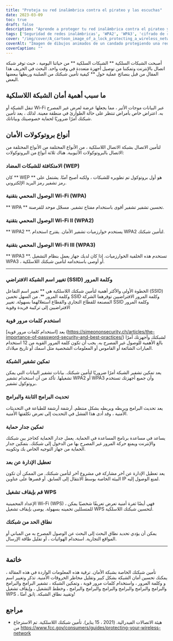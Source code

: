 ```yaml
---
title: "Proteja su red inalámbrica contra el pirateo y las escuchas"
date: 2023-03-09
toc: true
draft: false
description: "Aprende a proteger tu red inalámbrica contra el pirateo y las escuchas con consejos prácticos y protocolos de seguridad."
tags: ['Seguridad de redes inalámbricas', 'WPA2', 'WPA3', 'cifrado de redes', 'contraseñas seguras', 'cortafuegos', 'gestión remota', 'WPS', 'SSID predeterminado', 'contraseña predeterminada', 'actualización del firmware del router', 'actualización del software', 'alcance de la red', 'cifrado de datos', 'prevención de piratería informática', 'prevención de brechas de seguridad', 'seguridad de dispositivos', 'protección de redes inalámbricas', 'seguridad Wi-Fi', 'vulnerabilidad de la red'].
cover: "/img/cover/A_cartoon_image_of_a_lock_protecting_a_wireless_network.png"
coverAlt: "Imagen de dibujos animados de un candado protegiendo una red inalámbrica con un escudo".
coverCaption: ""
---
```



 أصبحت الشبكات السلكية ** الشبكات السلكية ** من حياتنا اليومية ، حيث توفر شبكة اتصال بالإنترنت وتمكننا من توصيل أجهزة متعددة في وقت واحد. البحث في الخريف هذا المقال من قبل بنصائح عملية حول ** كيفية تأمين شبكتك من الصلبنة وربطها ببعضها البعض.
 
 ## ما سبب أهمية أمان الشبكة اللاسلكية
 
 تنقل الشبكة أو Wi-Fi عبر البيانات موجات الأثير ، مما يجعلها عرضة لعرض غير المصرح به. اعتراض خاص بأمراض تنتظر على حالة الطوارئ في منطقة معينة. لذلك ، يعد تأمين شبكتك أمرًا ضروريًا لحماية خصوصيتك وبياناتك.
 
 ## أنواع بروتوكولات الأمان
 
 لتأمين الاتصال بشبكة الاتصال اللاسلكية ، من الأنواع المختلفة من الأنواع المختلفة من الاتصال بالبروتوكولات الأثيوبية. هناك ثلاثة أنواع من البروتوكولات:
 
 ### الامتكافئة للشبكات المضاد (WEP)
 
 كان ** WEP ** هو أول بروتوكول تم تطويره للشبكات ، ولكنه أصبح آمنًا. يشتمل على رمز تشفير رمز البريد الإلكتروني.
 
 ### الوصول المحمي بتقنية Wi-Fi (WPA)
 
 ** WPA ** تحسين تشفير تشفير أقوى باستخدام مفتاح تشفير. مسجّل موحد للقرصنة.
 
 ### الوصول المحمي بتقنية Wi-Fi II (WPA2)
 
 ** WPA2 **. يستخدم خوارزميات تشفير الأمان. يقترح استخدام WPA2 لتأمين شبكتك.
 
 ### الوصول المحمي بتقنية Wi-Fi III (WPA3)
 
 ** WPA3 **. تستخدم هذه الخلفية الخوارزميات. إذا كان لديك جهاز يعمل بنظام التشغيل WPA3 ، أو أوصى باستخدامه لتأمين شبكتك اللاسلكية.
 
 __________
 
 ### تغيير اسم الشبكة الافتراضي (SSID) وكلمة المرور
 
 الخطوة الأولى والأكثر أهمية لتأمين شبكتك اللاسلكية هي ** تغيير اسم التفاعل (SSID) وكلمة المرور **. من السهل تخمين SSID وكلمة المرور الافتراضيين توفرهما الشركة المصنعة للقطاع التجاري والقطاع استغلالهما بسهولة. تغيير SSID وكلمة المرور الافتراضيين إلى تركيبة فريدة وقوية
 
 ### استخدم كلمات مرور قوية
 
 يعد [استخدام كلمات مرور قوية] (https://simeononsecurity.ch/articles/the-importance-of-password-security-and-best-practices/) لشبكتك وأجهزتك أمرًا بالغ الأهمية للوصول غير المصرح به. يجب أن تكون كلمة المرور القوية من 12 استخدام العبارات الشائعة أو القاموس أو المعلومات الشخصية مثل اسمك أو تاريخ ميلادك.
 
 ### تمكين تشفير الشبكة
 
 يعد تمكين تشفير الشبكة أمرًا ضروريًا لتأمين شبكتك. بيانات تشفير البيانات التي يمكن تشغيلها. تأكد من أن استخدام تشفير WPA2 أو WPA3 وأن جميع أجهزتك تستخدم بروتوكول تشفير.
 
 ### تحديث البرامج الثابتة والبرامج
 
 يعد تحديث البرامج ويربطه ويربطه بشكل منتظم. أرشفة أرشفة للطباعة في التحديثات الأمنية ، وقد أدى هذا الفشل في التحديث إلى تعرض تكلفتها الأمنية.
 
 ### تمكين جدار حماية
 
 يساعد في مساعدة برنامج المساعدة في الحماية. يعمل جدار الحماية كحاجز بين شبكتك والإنترنت ويمنع حركة المرور غير المصرح بها من الدخول إلى شبكتك. بتمكين جدار الحماية من جهاز التوجيه الخاص بك وتكوينه.
 
 ### تعطيل الإدارة عن بعد
 
 يعد تعطيل الإدارة عن آخر مشاركة في مشروع آخر لتأمين شبكتك. من الممكن أن تكون البيئة الخاصة بوسط الانتقال إلى السابق. أو قصرها على عناوين IP لمنع الوصول إليه.
 
 ### قم بإيقاف تشغيل WPS
 
 الإعداد المحمينية Wi-Fi (WPS) ، فهي أيضًا ثغرة أمنية تعرض تعريفًا شخصيًا يمكن للمتسللين تخمينه بسهولة. يوصى بإيقاف تشغيل WPS لتحسين شبكتك اللاسلكية.
 
 ### نطاق الحد من شبكتك
 
 يمكن أن يؤدي تحديد نطاق البحث إلى البحث عن الوصول المصرح به من المباني أو المواقع التجارية. استخدام الهوائيات ، أو تقليل طاقة الإرسال.
 
 __________
 
 ## خاتمة
 
 تأمين شبكتك الخاصة بشبكة الأمان. ترقية هذه المعلومات الواردة في هذه المقالة ، يمكنك تحسين أمان الشبكة بشكل كبير وتقليل مخاطر الخروقات الأمنية. تذكر وتغيير اسم و وكلمة المرور ، واستخدام كلمات مرور قوية ، وتمكين الشبكة ، تشفير البرامج والبرامج والبرامج والبرامج والبرامج والبرامج والبرامج والبرامج ، وخطط التشغيل ، وإيقاف تشغيل WPS ، وتقييد نطاق الشبكة. ¡ابق آمنًا!
 
 ## مراجع
 
 - هيئة الاتصالات الفيدرالية. (2021 ، 15 يناير). تأمين شبكتك اللاسلكية. تم الاسترجاع من https://www.fcc.gov/consumers/guides/protecting-your-wireless-network
